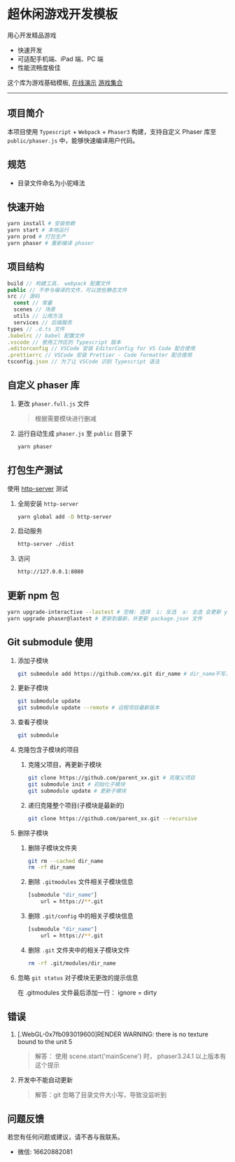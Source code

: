 # 超休闲游戏开发模板

用心开发精品游戏

- 快速开发
- 可适配手机端、iPad 端、PC 端
- 性能流畅度极佳

这个库为游戏基础模板, [在线演示](https://liurongqing.github.io/mao-game-webpack/) [游戏集合](https://liurongqing.github.io/mao-games-webpack/)

---

## 项目简介

本项目使用 `Typescript` + `Webpack` + `Phaser3` 构建，支持自定义 Phaser 库至 `public/phaser.js` 中，能够快速编译用户代码。

## 规范

- 目录文件命名为小驼峰法

## 快速开始

```bash
yarn install # 安装依赖
yarn start # 本地运行
yarn prod # 打包生产
yarn phaser # 重新编译 phaser
```

## 项目结构

```javascript
build // 构建工具， webpack 配置文件
public // 不参与编译的文件，可以放些静态文件
src // 源码
  const // 常量
  scenes // 场景
  utils // 公用方法
  services // 后端服务
types // .d.ts 文件
.babelrc // babel 配置文件
.vscode // 使用工作区的 Typescript 版本
.editorconfig // VSCode 安装 EditorConfig for VS Code 配合使用
.prettierrc // VSCode 安装 Prettier - Code formatter 配合使用
tsconfig.json // 为了让 VSCode 识别 Typescript 语法
```

## 自定义 phaser 库

1. 更改 `phaser.full.js` 文件

   > 根据需要模块进行删减

1. 运行自动生成 `phaser.js` 至 `public` 目录下

   ```bash
   yarn phaser
   ```

## 打包生产测试

使用 [http-server](https://github.com/http-party/http-server#readme) 测试

1. 全局安装 `http-server`

   ```bash
   yarn global add -D http-server
   ```

1. 启动服务

   ```bash
   http-server ./dist
   ```

1. 访问

   ```bash
   http://127.0.0.1:8080
   ```

## 更新 npm 包

```bash
yarn upgrade-interactive --lastest # 空格: 选择  i: 反选  a: 全选 会更新 yarn.lock 文件，不会更新package.json文件
yarn upgrade phaser@lastest # 更新到最新，并更新 package.json 文件
```

## Git submodule 使用

1. 添加子模块

    ```bash
    git submodule add https://github.com/xx.git dir_name # dir_name不写，默认为仓库名
    ```

1. 更新子模块

    ```bash
    git submodule update
    git submodule update --remote # 远程项目最新版本
    ```

1. 查看子模块

    ```bash
    git submodule
    ```

1. 克隆包含子模块的项目

    1. 克隆父项目，再更新子模块

        ```bash
        git clone https://github.com/parent_xx.git # 克隆父项目
        git submodule init # 初始化子模块
        git submodule update # 更新子模块
        ```
    1. 递归克隆整个项目(子模块是最新的)

        ```bash
        git clone https://github.com/parent_xx.git --recursive
        ```

1. 删除子模块

    1. 删除子模块文件夹
    
        ```bash
        git rm --cached dir_name
        rm -rf dir_name
        ```
    1. 删除 `.gitmodules` 文件相关子模块信息

        ```bash
        [submodule "dir_name"]
            url = https://**.git
        ```
    1. 删除 `.git/config` 中的相关子模块信息

        ```bash
        [submodule "dir_name"]
            url = https://**.git
        ```
    1. 删除 `.git` 文件夹中的相关子模块文件

        ```bash
        rm -rf .git/modules/dir_name
        ```

1. 忽略 `git status` 对子模块无更改的提示信息

    在 .gitmodules 文件最后添加一行： ignore = dirty


## 错误

1. [.WebGL-0x7fb093019600]RENDER WARNING: there is no texture bound to the unit 5

    > 解答： 使用 scene.start('mainScene') 时， phaser3.24.1 以上版本有这个提示 

1. 开发中不能自动更新

    > 解答：git 忽略了目录文件大小写，导致没监听到



## 问题反馈

若您有任何问题或建议，请不吝与我联系。

- 微信: 16620882081
